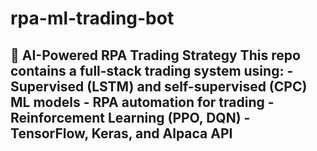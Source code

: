# rpa-ml-trading-bot
## 🧠 AI-Powered RPA Trading Strategy  This repo contains a full-stack trading system using: - Supervised (LSTM) and self-supervised (CPC) ML models - RPA automation for trading - Reinforcement Learning (PPO, DQN) - TensorFlow, Keras, and Alpaca API
